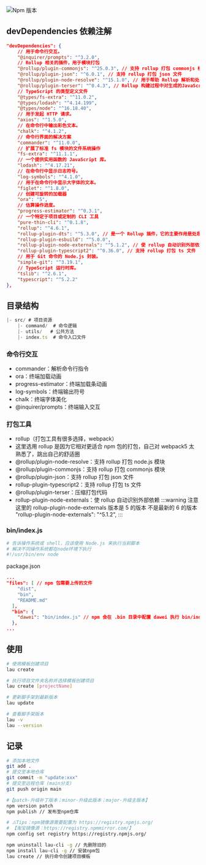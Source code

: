 ![Npm 版本](https://img.shields.io/badge/lau-cli_v0.0.1-green)

## devDependencies 依赖注解

```json
"devDependencies": {
    // 用于命令行交互。
    "@inquirer/prompts": "^3.2.0",
    // Rollup 相关的插件，用于模块打包
    "@rollup/plugin-commonjs": "^25.0.3", // 支持 rollup 打包 commonjs 模块
    "@rollup/plugin-json": "^6.0.1", // 支持 rollup 打包 json 文件
    "@rollup/plugin-node-resolve": "^15.1.0", // 用于帮助 Rollup 解析和处理 Node.js 模块（Node.js 的 CommonJS 模块规范）
    "@rollup/plugin-terser": "^0.4.3", // Rollup 构建过程中对生成的JavaScript 代码进行压缩和混淆，以减小最终输出文件的体积。
    // TypeScript 的类型定义文件
    "@types/fs-extra": "^11.0.2",
    "@types/lodash": "^4.14.199",
    "@types/node": "^16.18.40",
    // 用于发起 HTTP 请求。
    "axios": "^1.5.0",
    // 在命令行中输出彩色文本。
    "chalk": "^4.1.2",
    // 命令行界面的解决方案
    "commander": "^11.0.0",
    // 扩展了标准 fs 模块的文件系统操作
    "fs-extra": "^11.1.1",
    // 一个提供实用函数的 JavaScript 库。
    "lodash": "^4.17.21",
    // 在命令行中显示日志符号。
    "log-symbols": "^4.1.0",
    // 用于在命令行中显示大字体的文本。
    "figlet": "^1.8.0",
    // 创建可旋转的加载器
    "ora": "5",
    // 估算操作进度。
    "progress-estimator": "^0.3.1",
    // 一个特定于项目或定制的 CLI 工具
    "pure-thin-cli": "^0.1.8",
    "rollup": "^4.6.1",
    "rollup-plugin-dts": "^5.3.0", // 是一个 Rollup 插件，它的主要作用是处理 TypeScript 的声明文件（.d.ts 文件）
    "rollup-plugin-esbuild": "^5.0.0",
    "rollup-plugin-node-externals": "^5.1.2", // 使 rollup 自动识别外部依赖
    "rollup-plugin-typescript2": "^0.36.0", // 支持 rollup 打包 ts 文件
    // 用于 Git 命令的 Node.js 封装。
    "simple-git": "^3.19.1",
    // TypeScript 运行时库。
    "tslib": "^2.6.1",
    "typescript": "^5.2.2"
},
```

## 目录结构

```js
|- src/ # 项目资源
    |- command/  # 命令逻辑
    |- utils/   # 公共方法
    |- index.ts  # 命令入口文件
```

### 命令行交互

- commander：解析命令行指令
- ora：终端加载动画
- progress-estimator：终端加载条动画
- log-symbols：终端输出符号
- chalk：终端字体美化
- @inquirer/prompts：终端输入交互

### 打包工具

- rollup（打包工具有很多选择，webpack）
- 这里选用 rollup 是因为它相对更适合 npm 包的打包，自己对 webpack5 太熟悉了，跳出自己的舒适圈
- @rollup/plugin-node-resolve：支持 rollup 打包 node.js 模块
- @rollup/plugin-commonjs：支持 rollup 打包 commonjs 模块
- @rollup/plugin-json：支持 rollup 打包 json 文件
- rollup-plugin-typescript2：支持 rollup 打包 ts 文件
- @rollup/plugin-terser：压缩打包代码
- rollup-plugin-node-externals：使 rollup 自动识别外部依赖
  :::warning
  注意这里的 rollup-plugin-node-externals 版本是 5 的版本 不是最新的 6 的版本
  "rollup-plugin-node-externals": "^5.1.2",
  :::

### bin/index.js

```bash
# 告诉操作系统或 shell，应该使用 Node.js 来执行当前脚本
# 解决不同操作系统都在node环境下执行
#!/usr/bin/env node
```

package.json

```json
...
"files": [ // npm 包需要上传的文件
    "dist",
    "bin",
    "README.md"
  ],
  "bin": {
    "dawei": "bin/index.js" // npm 会在 .bin 目录中配置 dawei 执行 bin/index.js
  },
...
```

## 使用

```bash
# 使用模板创建项目
lau create

# 执行项目文件夹名称并选择模板创建项目
lau create [projectName]

# 更新脚手架到最新版本
lau update

# 查看脚手架版本
lau -v
lau --version
```

## 记录

```bash
# 添加本地文件
git add .
# 提交至本地仓库
git commit -m "update:xxx"
# 提交至远程仓库 (main分支)
git push origin main

#【patch-升级补丁版本；minor-升级此版本；major-升级主版本】
npm version patch
npm publish // 发布至npm仓库

# ⚠️Tips：npm镜像源需要配置为 https://registry.npmjs.org/
# 【淘宝镜像源：https://registry.npmmirror.com/】
npm config set registry https://registry.npmjs.org/

npm uninstall lau-cli -g // 先删除旧的
npm install lau-cli -g // 安装npm包
lau create // 执行命令创建项目模板

```
